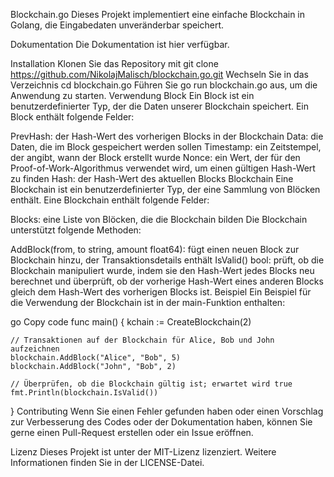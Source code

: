 
Blockchain.go
Dieses Projekt implementiert eine einfache Blockchain in Golang, die Eingabedaten unveränderbar speichert.

Dokumentation
Die Dokumentation ist hier verfügbar.

Installation
Klonen Sie das Repository mit git clone https://github.com/NikolajMalisch/blockchain.go.git
Wechseln Sie in das Verzeichnis cd blockchain.go
Führen Sie go run blockchain.go aus, um die Anwendung zu starten.
Verwendung
Block
Ein Block ist ein benutzerdefinierter Typ, der die Daten unserer Blockchain speichert. Ein Block enthält folgende Felder:

PrevHash: der Hash-Wert des vorherigen Blocks in der Blockchain
Data: die Daten, die im Block gespeichert werden sollen
Timestamp: ein Zeitstempel, der angibt, wann der Block erstellt wurde
Nonce: ein Wert, der für den Proof-of-Work-Algorithmus verwendet wird, um einen gültigen Hash-Wert zu finden
Hash: der Hash-Wert des aktuellen Blocks
Blockchain
Eine Blockchain ist ein benutzerdefinierter Typ, der eine Sammlung von Blöcken enthält. Eine Blockchain enthält folgende Felder:

Blocks: eine Liste von Blöcken, die die Blockchain bilden
Die Blockchain unterstützt folgende Methoden:

AddBlock(from, to string, amount float64): fügt einen neuen Block zur Blockchain hinzu, der Transaktionsdetails enthält
IsValid() bool: prüft, ob die Blockchain manipuliert wurde, indem sie den Hash-Wert jedes Blocks neu berechnet und überprüft, ob der vorherige Hash-Wert eines anderen Blocks gleich dem Hash-Wert des vorherigen Blocks ist.
Beispiel
Ein Beispiel für die Verwendung der Blockchain ist in der main-Funktion enthalten:

go
Copy code
func main() {
    kchain := CreateBlockchain(2)

    // Transaktionen auf der Blockchain für Alice, Bob und John aufzeichnen
    blockchain.AddBlock("Alice", "Bob", 5)
    blockchain.AddBlock("John", "Bob", 2)

    // Überprüfen, ob die Blockchain gültig ist; erwartet wird true
    fmt.Println(blockchain.IsValid())
}
Contributing
Wenn Sie einen Fehler gefunden haben oder einen Vorschlag zur Verbesserung des Codes oder der Dokumentation haben, können Sie gerne einen Pull-Request erstellen oder ein Issue eröffnen.

Lizenz
Dieses Projekt ist unter der MIT-Lizenz lizenziert. Weitere Informationen finden Sie in der LICENSE-Datei.

